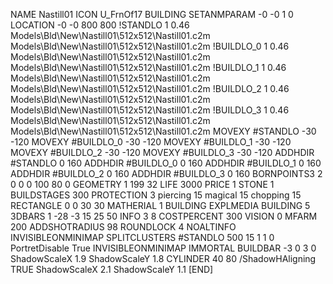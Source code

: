 NAME Nastill01
ICON U_FrnOf17
BUILDING
SETANMPARAM -0 -0 1 0
LOCATION -0 -0 800 800
!STANDLO      1 0.46 Models\Bld\New\Nastill01\512x512\Nastill01.c2m Models\Bld\New\Nastill01\512x512\Nastill01.c2m
!BUILDLO_0    1 0.46 Models\Bld\New\Nastill01\512x512\Nastill01.c2m Models\Bld\New\Nastill01\512x512\Nastill01.c2m
!BUILDLO_1    1 0.46 Models\Bld\New\Nastill01\512x512\Nastill01.c2m Models\Bld\New\Nastill01\512x512\Nastill01.c2m
!BUILDLO_2    1 0.46 Models\Bld\New\Nastill01\512x512\Nastill01.c2m Models\Bld\New\Nastill01\512x512\Nastill01.c2m
!BUILDLO_3    1 0.46 Models\Bld\New\Nastill01\512x512\Nastill01.c2m Models\Bld\New\Nastill01\512x512\Nastill01.c2m
MOVEXY #STANDLO    -30 -120
MOVEXY #BUILDLO_0  -30 -120
MOVEXY #BUILDLO_1  -30 -120
MOVEXY #BUILDLO_2  -30 -120
MOVEXY #BUILDLO_3  -30 -120
ADDHDIR #STANDLO 0 160
ADDHDIR #BUILDLO_0 0 160
ADDHDIR #BUILDLO_1 0 160
ADDHDIR #BUILDLO_2 0 160
ADDHDIR #BUILDLO_3 0 160
BORNPOINTS3 2 0 0 0 100 80 0
GEOMETRY 1 199 32
LIFE     3000
PRICE 1 STONE 1
BUILDSTAGES 300
PROTECTION 3 piercing 15 magical 15 chopping 15
RECTANGLE    0 0 30 30
MATHERIAL 1 BUILDING
EXPLMEDIA BUILDING 5
3DBARS 1 -28 -3 15 25 50
INFO 3 8
COSTPERCENT 300
VISION 0
MFARM 200
ADDSHOTRADIUS 98
ROUNDLOCK 4
NOALTINFO
INVISIBLEONMINIMAP
SPLITCLUSTERS #STANDLO 500 15 1 1 0
PortretDisable True
INVISIBLEONMINIMAP
IMMORTAL
BUILDBAR -3 0 3 0
ShadowScaleX 1.9
ShadowScaleY 1.8
CYLINDER 40 80
/ShadowHAligning TRUE
ShadowScaleX 2.1
ShadowScaleY 1.1
[END]
